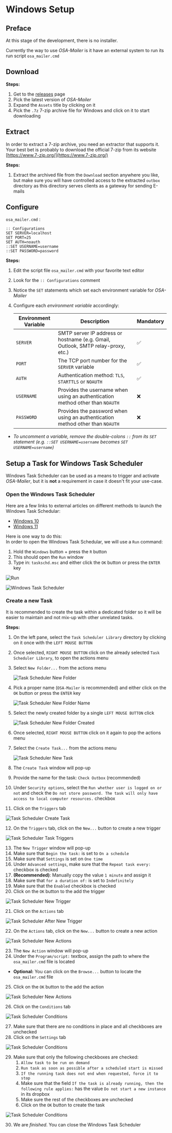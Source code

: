 # Windows Setup

## Preface

At this stage of the development, there is no installer.

Currently the way to use _OSA-Mailer_ is it have an external system to run its run script `osa_mailer.cmd`

## Download

**Steps:**
1. Get to the [releases](https://github.com/DK26/osa-mailer/releases) page
2. Pick the latest version of _OSA-Mailer_
3. Expand the `Assets` title by clicking on it
4. Pick the `.7z` 7-zip archive file for Windows and click on it to start downloading

## Extract

In order to extract a 7-zip archive, you need an extractor that supports it. Your best bet is probably to download the official 7-zip from its website [https://www.7-zip.org/](https://www.7-zip.org/)

**Steps:**  

1. Extract the archived file from the `Download` section anywhere you like, but make sure you will have controlled access to the extracted `outbox` directory as this directory serves clients as a gateway for sending E-mails

## Configure

`osa_mailer.cmd` :

```batch
:: Configurations
SET SERVER=localhost
SET PORT=25
SET AUTH=noauth
::SET USERNAME=username
::SET PASSWORD=password
```

**Steps:**

1. Edit the script file `osa_mailer.cmd` with your favorite text editor
2. Look for the `:: Configurations` comment  
3. Notice the `SET` statements which set each environment variable for _OSA-Mailer_
4. Configure each _environment variable_ accordingly:  

   | Environment Variable | Description                                                                      | Mandatory |
   | -------------------- | -------------------------------------------------------------------------------- | --------- |
   | `SERVER`             | SMTP server IP address or hostname (e.g. Gmail, Outlook, SMTP relay-proxy, etc.) | ✅         |
   | `PORT`               | The TCP port number for the `SERVER` variable                                    | ✅         |
   | `AUTH`               | Authentication method: `TLS`, `STARTTLS` or `NOAUTH`                             | ✅         |
   | `USERNAME`           | Provides the username when using an authentication method other than `NOAUTH`    | ❌         |
   | `PASSWORD`           | Provides the password when using an authentication method other than `NOAUTH`    | ❌         |

- _To uncomment a variable, remove the double-colons `::` from its `SET` statement (e.g. `::SET USERNAME=username` becomes `SET USERNAME=username`)_

## Setup a Task for Windows Task Scheduler

Windows Task Scheduler can be used as a means to trigger and activate _OSA-Mailer_, but it is **not** a requirement in case it doesn't fit your use-case.

### Open the Windows Task Scheduler

Here are a few links to external articles on different methods to launch the Windows Task Schedular:
- [Windows 10](https://www.wikihow.com/Open-Task-Scheduler-in-Windows-10)
- [Windows 11](https://www.makeuseof.com/windows-11-open-task-scheduler/)
  
Here is one way to do this:  
In order to open the Windows Task Schedular, we will use a `Run` command:

1. Hold the `Windows` button + press the `R` button
2. This should open the `Run` window
3. Type in: `taskschd.msc` and either click the `OK` button or press the `ENTER` key

![Run](images/windows_task_scheduler/taskschd.png)  

![Windows Task Scheduler](images/windows_task_scheduler/task_scheduler.png) 

### Create a new Task

It is recommended to create the task within a dedicated folder so it will be easier to maintain and not mix-up with other unrelated tasks.


**Steps:**
1. On the left pane, select the `Task Scheduler Library` directory by clicking on it once with the `LEFT MOUSE BUTTON` 
2. Once selected, `RIGHT MOUSE BUTTON` click on the already selected `Task Scheduler Library`, to open the actions menu
3. Select `New Folder...` from the actions menu

   ![Task Scheduler New Folder](images/windows_task_scheduler/task_scheduler_create_new_folder.png)

4. Pick a proper name (`OSA-Mailer` is recommended) and either click on the `OK` button or press the `ENTER` key

   ![Task Scheduler New Folder Name](images/windows_task_scheduler/task_scheduler_new_folder.png)

5. Select the newly created folder by a single `LEFT MOUSE BUTTON` click
   
   ![Task Scheduler New Folder Created](images/windows_task_scheduler/task_scheduler_new_folder_2.png)

6. Once selected, `RIGHT MOUSE BUTTON` click on it again to pop the actions menu 
7. Select the `Create Task...` from the actions menu
   
   ![Task Scheduler New Task](images/windows_task_scheduler/task_scheduler_create_task.png)

8. The `Create Task` window will pop-up
9. Provide the name for the task: `Check Outbox` (recommended)
10. Under `Security options`, select the `Run whether user is logged on or not` and check the `Do not store password. The task will only have access to local computer resources.` checkbox
11. Click on the `Triggers` tab
   
   ![Task Scheduler Create Task](images/windows_task_scheduler/task_scheduler_new_task.png)
    
12. On the `Triggers` tab, click on the `New...` button to create a new trigger
    
   ![Task Scheduler Task Triggers](images/windows_task_scheduler/task_scheduler_create_task_triggers.png)

13. The `New Trigger` window will pop-up
14. Make sure that `Begin the task:` is set to `On a schedule`
15. Make sure that `Settings` is set on `One time`
16. Under `Advanced settings`, make sure that the `Repeat task every:` checkbox is checked
17. **(Recommended)**: Manually copy the value `1 minute` and assign it
18. Make sure that `for a duration of:` is set to `Indefinitely`
19. Make sure that the `Enabled` checkbox is checked
20. Click on the `OK` button to the add the trigger
    
   ![Task Scheduler New Trigger](images/windows_task_scheduler/task_scheduler_create_task_triggers_2.png)

21. Click on the `Actions` tab

   ![Task Scheduler After New Trigger](images/windows_task_scheduler/task_scheduler_new_trigger.png)

22. On the `Actions` tab, click on the `New...` button to create a new action

   ![Task Scheduler New Actions](images/windows_task_scheduler/task_scheduler_actions.png)

23. The `New Action` window will pop-up
24. Under the `Program/script:`  textbox, assign the path to where the `osa_mailer.cmd` file is located
   - **Optional:** You can click on the `Browse...` button to locate the `osa_mailer.cmd` file
25. Click on the `OK` button to the add the action

   ![Task Scheduler New Actions](images/windows_task_scheduler/task_scheduler_edit_action.png)

26. Click on the `Conditions` tab

   ![Task Scheduler Conditions](images/windows_task_scheduler/task_scheduler_new_action.png)

27. Make sure that there are no conditions in place and all checkboxes are unchecked
28. Click on the `Settings` tab

   ![Task Scheduler Conditions](images/windows_task_scheduler/task_scheduler_conditions.png)

29. Make sure that only the following checkboxes are checked:
    1.  `Allow task to be run on demand`
    2.  `Run task as soon as possible after a scheduled start is missed`
    3.  `If the running task does not end when requested, force it to stop`
    4.  Make sure that the field `If the task is already running, then the following rule applies:` has the value `Do not start a new instance` in its dropbox
    5.  Make sure the rest of the checkboxes are unchecked
    6.  Click on the `OK` button to create the task

   ![Task Scheduler Conditions](images/windows_task_scheduler/task_scheduler_settings.png)

30. We are _finished_. You can close the Windows Task Scheduler
